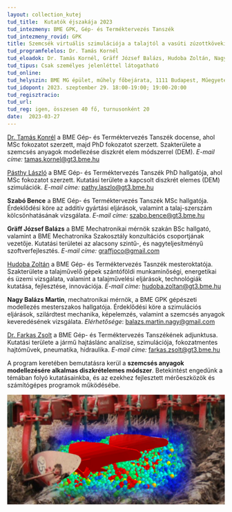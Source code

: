 ```yaml
---
layout: collection_kutej
tud_title:  Kutatók éjszakája 2023
tud_intezmeny: BME GPK, Gép- és Terméktervezés Tanszék
tud_intezmeny_rovid: GPK
title: Szemcsék virtuális szimulációja a talajtól a vasúti zúzottkövekig
tud_programfelelos: Dr. Tamás Kornél
tud_eloadok: Dr. Tamás Kornél, Gräff József Balázs, Hudoba Zoltán, Nagy Dániel, Nagy Balázs Martin, Pásthy László, Szabó Bence
tud_tipus: Csak személyes jelenléttel látogatható
tud_online: 
tud_helyszin: BME MG épület, műhely főbejárata, 1111 Budapest, Műegyetem rakpart 3. 
tud_idopont: 2023. szeptember 29. 18:00-19:00; 19:00-20:00
tud_regisztracio: 
tud_url: 
tud_reg: igen, összesen 40 fő, turnusonként 20
date:  2023-03-27
---
```


[Dr. Tamás Konrél](https://gt3.bme.hu/oktatoi_oldal.php?lepes=4&oid=162) a BME Gép- és Terméktervezés Tanszék docense, ahol MSc fokozatot szerzett, majd PhD fokozatot szerzett. Szakterülete a szemcsés anyagok modellezése diszkrét elem módszerrel (DEM). _E-mail címe:_ tamas.kornel@gt3.bme.hu

[Pásthy László](https://gt3.bme.hu/oktatoi_oldal.php?lepes=4&oid=190) a BME Gép- és Terméktervezés Tanszék PhD hallgatója, ahol MSc fokozatot szerzett. Kutatási területe a kapcsolt diszkrét elemes (DEM) szimulációk. _E-mail címe:_ pathy.laszlo@gt3.bme.hu

**Szabó Bence** a BME Gép- és Terméktervezés Tanszék MSc hallgatója. Érdeklődési köre az additív gyártási eljárások, valamint a talaj-szerszám kölcsönhatásának vizsgálata. _E-mail címe:_ szabo.bence@gt3.bme.hu

**Gräff József Balázs** a BME Mechatronikai mérnök szakán BSc hallgató, valamint a BME Mechatronika Szakosztály konzultációs csoportjának vezetője. Kutatási területei az alacsony szintű-, és nagyteljesítményű szoftverfejlesztés. _E-mail címe:_ graffjoco@gmail.com

[Hudoba Zoltán](https://gt3.bme.hu/oktatoi_oldal.php?lepes=4&oid=129) a BME Gép- és Terméktervezés Tasnzék mesteroktatója. Szakterülete a talajművelő gépek szántóföldi munkaminőségi, energetikai és üzemi vizsgálata, valamint a talajművelési eljárások, technológiák kutatása, fejlesztése, innovációja. _E-mail címe:_ hudoba.zoltan@gt3.bme.hu

**Nagy Balázs Martin**, mechatronikai mérnök, a BME GPK gépészeti modellezés mesterszakos hallgatója. Érdeklődési köre a szimulációs eljárások, szilárdtest mechanika, képelemzés, valamint a szemcsés anyagok keveredésének vizsgálata. _Elérhetősége_: balazs.martin.nagy@gmail.com

[Dr. Farkas Zsolt](https://gt3.bme.hu/oktatoi_oldal.php?lepes=4&oid=120) a BME Gép- és Terméktervezés Tanszékének adjunktusa. Kutatási területe a jármű hajtáslánc analízise, szimulációja, fokozatmentes hajtóművek, pneumatika, hidraulika. _E-mail címe:_ farkas.zsolt@gt3.bme.hu




A program keretében bemutatásra kerül a **szemcsés anyagok modellezésére alkalmas diszkrételemes módszer**. Betekintést engedünk a témában folyó kutatásainkba, és az ezekhez fejlesztett mérőeszközök és számítógépes programok működésébe.

![Szemcsék virtuális szimulációja a talajtól a vasúti zúzottkövekig](images/szemcsek-virtualis-szimulacioja-a-talajtol-a-vasuti-zuzottkovekig.jpg)

